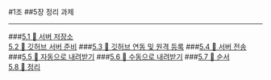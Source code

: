 #1조
##5장 정리 과제

---
###[5.1 🚀 서버 저장소 <br> 5.2 🚀 깃허브 서버 준비](https://github.com/QBteamOSS/QBteamOSS/blob/main/1%EB%B2%88.md)
###[5.3 🚀 깃허브 연동 및 원격 등록](https://github.com/QBteamOSS/QBteamOSS/blob/main/2%EB%B2%88.md)
###[5.4 🚀 서버 전송](https://github.com/QBteamOSS/QBteamOSS/blob/main/3%EB%B2%88.md)
###[5.5 🚀 자동으로 내려받기](https://github.com/QBteamOSS/QBteamOSS/blob/main/4%EB%B2%88.md)
###[5.6 🚀 수동으로 내려받기](https://github.com/QBteamOSS/QBteamOSS/blob/main/5%EB%B2%88.md)
###[5.7 🚀 순서 <br>5.8 🚀 정리](https://github.com/QBteamOSS/QBteamOSS/blob/main/6%EB%B2%88.md)
